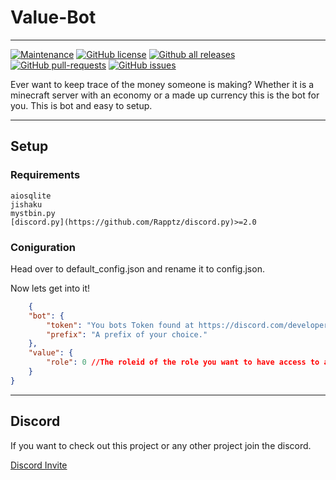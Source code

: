 


# Value-Bot
---
[![Maintenance](https://img.shields.io/badge/Maintained%3F-yes-green.svg)](https://github.com/Neefs/Value-Bot/graphs/commit-activity)
[![GitHub license](https://img.shields.io/github/license/Neefs/Value-Bot.svg)](https://github.com/Neefs/Value-Bot/blob/main/LICENSE)
[![Github all releases](https://img.shields.io/github/downloads/Neefs/Value-Bot/total.svg)](https://github.com/Neefs/Value-Bot/releases/)
[![GitHub pull-requests](https://img.shields.io/github/issues-pr/Neefs/Value-Bot.svg)](https://github.com/Neefs/Value-Bot/pull/)
[![GitHub issues](https://img.shields.io/github/issues/Neefs/Value-Bot.svg)](https://github.com/Neefs/Value-Bot/issues/)

Ever want to keep trace of the money someone is making? Whether it is a minecraft server with an economy or a made up currency this is the bot for you. This is bot and easy to setup. 

---

## Setup
### **Requirements**
    aiosqlite
    jishaku
    mystbin.py
    [discord.py](https://github.com/Rapptz/discord.py)>=2.0

### **Coniguration**
Head over to default_config.json and rename it to config.json.

Now lets get into it!
```json
    {
    "bot": {
        "token": "You bots Token found at https://discord.com/developers/applications/",
        "prefix": "A prefix of your choice."
    },
    "value": {
        "role": 0 //The roleid of the role you want to have access to add, remove, reset
    }
}
```

---
## Discord

If you want to check out this project or any other project join the discord.

[Discord Invite](https://discord.gg/P9bW4Ug4kx)







